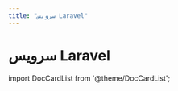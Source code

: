 ```yaml
---
title: "سرویس Laravel"
---
```

# سرویس Laravel

import DocCardList from '@theme/DocCardList';

<DocCardList />